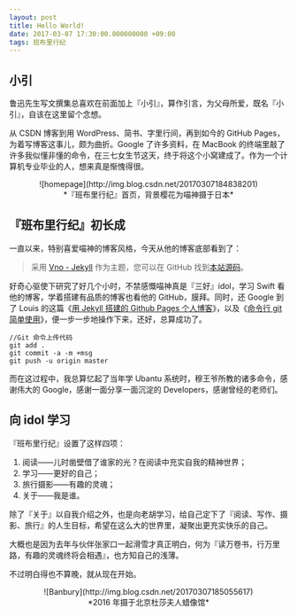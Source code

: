 ```yaml
---
layout: post
title: Hello World!
date: 2017-03-07 17:30:00.000000000 +09:00
tags: 班布里行纪
---
```


## 小引

鲁迅先生写文撰集总喜欢在前面加上『小引』，算作引言，为父母所爱，既名『小引』，自该在这里留个念想。

从 CSDN 博客到用 WordPress、简书、字里行间，再到如今的 GitHub Pages，为着写博客这事儿，颇为曲折。Google 了许多资料，在 MacBook 的终端里敲了许多我似懂非懂的命令，在三七女生节这天，终于将这个小窝建成了。作为一个计算机专业毕业的人，想来真是惭愧得很。

<center>![homepage](http://img.blog.csdn.net/20170307184838201)</center>

<center>*『班布里行纪』首页，背景樱花为喵神摄于日本*</center>

## 『班布里行纪』初长成

一直以来，特别喜爱喵神的博客风格，今天从他的博客底部看到了：

> 采用 [Vno - Jekyll](https://github.com/onevcat/vno-jekyll) 作为主题，您可以在 GitHub 找到[本站源码](https://github.com/onevcat/OneV-s-Den)。

好奇心驱使下研究了好几个小时，不禁感慨喵神真是『三好』idol，学习 Swift 看他的博客，学着搭建有品质的博客也看他的 GitHub，膜拜。同时，还 Google 到了 Louis 的这篇《[用 Jekyll 搭建的 Github Pages 个人博客](http://louisly.com/2016/04/used-jekyll-to-create-my-github-blog/)》，以及《[命令行 git 简单使用](http://walkginkgo.com/git/2015/03/07/git-easyuse.html)》，便一步一步地操作下来，还好，总算成功了。

```
//Git 命令上传代码
git add .
git commit -a -m +msg
git push -u origin master
```

而在这过程中，我总算忆起了当年学 Ubantu 系统时，穆王爷所教的诸多命令，感谢伟大的 Google，感谢一面分享一面沉淀的 Developers，感谢曾经的老师们。

## 向 idol 学习

『班布里行纪』设置了这样四项：

1. 阅读——儿时凿壁借了谁家的光？在阅读中充实自我的精神世界；
2. 学习——更好的自己；
3. 旅行摄影——有趣的灵魂；
4. 关于——我是谁。

除了『关于』以自我介绍之外，也是向老胡学习，给自己定下了『阅读、写作、摄影、旅行』的人生目标，希望在这么大的世界里，凝聚出更充实快乐的自己。

大概也是因为去年与伙伴张家口一起滑雪才真正明白，何为『读万卷书，行万里路，有趣的灵魂终将会相遇』，也方知自己的浅薄。

不过明白得也不算晚，就从现在开始。

<center>![Banbury](http://img.blog.csdn.net/20170307185055617)</center>

<center>*2016 年摄于北京杜莎夫人蜡像馆*</center>